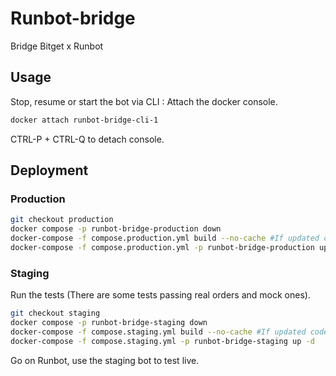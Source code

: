 # Runbot-bridge

Bridge Bitget x Runbot

## Usage
Stop, resume or start the bot via CLI :
Attach the docker console.
```bash
docker attach runbot-bridge-cli-1
```
CTRL-P + CTRL-Q to detach console.

## Deployment
### Production
```bash
git checkout production
docker compose -p runbot-bridge-production down
docker-compose -f compose.production.yml build --no-cache #If updated code
docker-compose -f compose.production.yml -p runbot-bridge-production up -d 
```


### Staging 
Run the tests (There are some tests passing real orders and mock ones).
```bash
git checkout staging
docker compose -p runbot-bridge-staging down
docker-compose -f compose.staging.yml build --no-cache #If updated code
docker-compose -f compose.staging.yml -p runbot-bridge-staging up -d
```
Go on Runbot, use the staging bot to test live.




